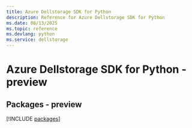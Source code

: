 ```yaml
---
title: Azure Dellstorage SDK for Python
description: Reference for Azure Dellstorage SDK for Python
ms.date: 08/13/2025
ms.topic: reference
ms.devlang: python
ms.service: dellstorage
---
```

# Azure Dellstorage SDK for Python - preview
## Packages - preview
[!INCLUDE [packages](dellstorage-index.md)]